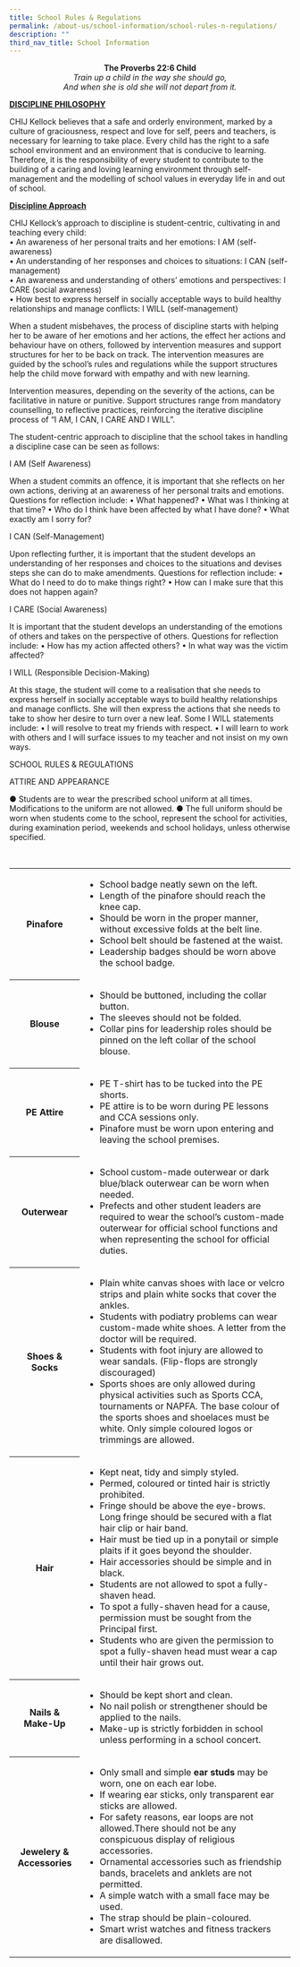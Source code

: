 ```yaml
---
title: School Rules & Regulations
permalink: /about-us/school-information/school-rules-n-regulations/
description: ""
third_nav_title: School Information
---
```

<p align= "center"><b>The Proverbs 22:6 Child</b><br/>
<i>
Train up a child in the way she should go,
<br/>And when she is old she will not depart from it.</i></p>


<b><u>DISCIPLINE PHILOSOPHY</u></b>

CHIJ Kellock believes that a safe and orderly environment, marked by a culture of graciousness, respect and love for self, peers and teachers, is necessary for learning to take place. Every child has the right to a safe school environment and an environment that is conducive to learning. Therefore, it is the responsibility of every student to contribute to the building of a caring and loving learning environment through self-management and the modelling of school values in everyday life in and out of school. 

<b><u>Discipline Approach</u></b>

CHIJ Kellock’s approach to discipline is student-centric, cultivating in and teaching every child: <br />
•	An awareness of her personal traits and her emotions: I AM (self-awareness)<br />
•	An understanding of her responses and choices to situations: I CAN (self-management)<br />
•	An awareness and understanding of others’ emotions and perspectives: I CARE (social awareness)<br />
•	How best to express herself in socially acceptable ways to build healthy relationships and manage conflicts: I WILL (self-management)

When a student misbehaves, the process of discipline starts with helping her to be aware of her emotions and her actions, the effect her actions and behaviour have on others, followed by intervention measures and support structures for her to be back on track. The intervention measures are guided by the school’s rules and regulations while the support structures help the child move forward with empathy and with new learning. 

Intervention measures, depending on the severity of the actions, can be facilitative in nature or punitive. Support structures range from mandatory counselling, to reflective practices, reinforcing the iterative discipline process of “I AM, I CAN, I CARE AND I WILL”.  

The student-centric approach to discipline that the school takes in handling a discipline case can be seen as follows: 

I AM (Self Awareness)

When a student commits an offence, it is important that she reflects on her own actions, deriving at an awareness of her personal traits and emotions. Questions for reflection include: 
•	What happened?
•	What was I thinking at that time?
•	Who do I think have been affected by what I have done?
•	What exactly am I sorry for?

I CAN (Self-Management)

Upon reflecting further, it is important that the student develops an understanding of her responses and choices to the situations and devises steps she can do to make amendments. Questions for reflection include:
•	What do I need to do to make things right?
•	How can I make sure that this does not happen again?

I CARE (Social Awareness)

It is important that the student develops an understanding of the emotions of others and takes on the perspective of others. Questions for reflection include:
•	How has my action affected others?
•	In what way was the victim affected?

I WILL (Responsible Decision-Making)

At this stage, the student will come to a realisation that she needs to express herself in socially acceptable ways to build healthy relationships and manage conflicts. She will then express the actions that she needs to take to show her desire to turn over a new leaf. Some I WILL statements include:
•	I will resolve to treat my friends with respect.
•	I will learn to work with others and I will surface issues to my teacher and not insist on my own ways.

SCHOOL RULES & REGULATIONS

ATTIRE AND APPEARANCE 

●	Students are to wear the prescribed school uniform at all times. Modifications to the uniform are not allowed.
●	The full uniform should be worn when students come to the school, represent the school for activities, during examination period, weekends and school holidays, unless otherwise specified.
<table>  
  <tr>  
    <th>Pinafore</th>  
    <td>
	<ul> 
		<li>School badge neatly sewn on the left.</li>
		<li> Length of the pinafore should reach the knee cap.</li>
		<li> Should be worn in the proper manner, without excessive folds at the belt line.</li>
		<li> School belt should be fastened at the waist.</li>
		<li>Leadership badges should be worn above the school badge.</li>
	</ul>
</td>  
  </tr>  
	<tr>  
    	<th>Blouse</th>  
    	<td>
	<ul>
		 <li>Should be buttoned, including the collar button.</li>
		<li> The sleeves should not be folded.</li>
		<li> Collar pins for leadership roles should be pinned on the left collar of the school blouse.</li></ul></td>  
  	</tr>
	<tr>  
    <th>PE Attire</th>  
    <td>
	<ul>
		<li> PE T-shirt has to be tucked into the PE shorts.</li>
		<li>PE attire is to be worn during PE lessons and CCA sessions only.</li>
		<li>Pinafore must be worn upon entering and leaving the school premises.</li>
	</ul>
</td>  
  </tr>  
	<tr>  
    <th>Outerwear</th>  
    <td>
	<ul>
		<li>  School custom-made outerwear or dark blue/black outerwear can be worn when needed.</li>
		<li>   Prefects and other student leaders are required to wear the school’s custom-made outerwear for official school functions and when representing the school for official duties.</li></ul></td>  
  </tr>  
	<tr>  
    <th>Shoes & Socks</th>  
    <td>
	<ul>
		<li>Plain white canvas shoes with lace or velcro strips and plain white socks that cover the ankles.</li>
		<li>Students with podiatry problems can wear custom-made white shoes. A letter from the doctor will be required.</li>
		<li>Students with foot injury are allowed to wear sandals. (Flip-flops are strongly discouraged)</li>
		<li>Sports shoes are only allowed during physical activities such as Sports CCA, tournaments or NAPFA. The base colour of the sports shoes and shoelaces must be white. Only simple coloured logos or trimmings are allowed.</li></ul></td>  
  </tr>
	<tr>  
    <th>Hair</th>  
    <td>
	<ul>
		<li>Kept neat, tidy and simply styled.</li>
		<li>Permed, coloured or tinted hair is strictly prohibited.</li>
		<li>Fringe should be above the eye-brows. Long fringe should be secured with a flat hair clip or hair band.</li>
		<li>Hair must be tied up in a ponytail or simple plaits if it goes beyond the shoulder.</li>
		<li>Hair accessories should be simple and in black.</li>
		<li>Students are not allowed to spot a fully-shaven head.</li>
		<li>To spot a fully-shaven head for a cause, permission must be sought from the Principal first.</li>
		<li>Students who are given the permission to spot a fully-shaven head must wear a cap until their hair grows out.</li></ul></td>  
  </tr>
	<tr>  
    <th>Nails & Make-Up</th>  
    <td>
	<ul>
		<li>Should be kept short and clean.</li>
		<li>No nail polish or strengthener should be applied to the nails.</li>
		<li>Make-up is strictly forbidden in school unless performing in a school concert.</li></ul></td>  
  </tr>	
	<tr>  
    <th>Jewelery & Accessories</th>  
    <td>
	<ul>
		<li>   Only small and simple <b>ear studs</b> may be worn, one on each ear lobe. </li>
		<li>If wearing ear sticks, only transparent ear sticks are allowed.</li>
		<li>For safety reasons, ear loops are not allowed.There should not be any conspicuous display of religious accessories.</li>
		<li>Ornamental accessories such as friendship bands, bracelets and anklets are not permitted.</li>
		<li>A simple watch with a small face may be used. </li>
		<li>The strap should be plain-coloured.</li>
		<li>Smart wrist watches and fitness trackers are disallowed.</li></ul></td>  
  </tr>
</table>